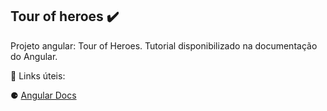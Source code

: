## Tour of heroes ✔️

Projeto angular: Tour of Heroes. Tutorial disponibilizado na documentação do Angular.

🔗 Links úteis:

⚈ [Angular Docs](https://angular.io/docs)
